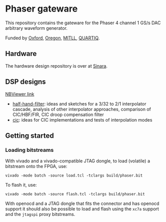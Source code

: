 # Phaser gateware

This repository contains the gateware for the Phaser 4 channel 1 GS/s DAC arbitrary waveform generator.

Funded by [Oxford](https://github.com/OxfordIonTrapGroup), [Oregon](https://github.com/OregonIons), [MITLL](https://www.ll.mit.edu/biographies/jeremy-m-sage), [QUARTIQ](https://github.com/quartiq).

## Hardware

The hardware design repository is over at [Sinara](https://github.com/sinara-hw/Phaser).

## DSP designs

[NBViewer link](https://nbviewer.jupyter.org/github/quartiq/phaser/tree/master/)

* [half-hand-filter](https://nbviewer.jupyter.org/github/quartiq/phaser/blob/master/half-band-filter.ipynb):
  ideas and sketches for a 3/32 to 2/1 interpolator
  cascade, analysis of other interpolator approaches, comparison of
  CIC/HBF/FIR, CIC droop compensation filter
* [cic](https://nbviewer.jupyter.org/github/quartiq/phaser/blob/master/cic.ipynb): ideas for CIC implementations and tests of interpolation modes

## Getting started

### Loading bitstreams

With vivado and a vivado-compatible JTAG dongle, to load (volatile) a bitstream onto the FPGA, use:

`vivado -mode batch -source load.tcl -tclargs build/phaser.bit`

To flash it, use:

`vivado -mode batch -source flash.tcl -tclargs build/phaser.bit`

With openocd and a JTAG dongle that fits the connector and has openocd support it
should also be possible to load and flash using the `xc7a` support and the `jtagspi` proxy bitstreams.
